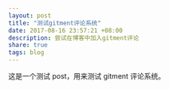 ```yaml
---
layout: post
title: "测试gitment评论系统"
date: 2017-08-16 23:57:21 +08:00
description: 尝试在博客中加入gitment评论
share: true
tags: blog
---
```


这是一个测试 post，用来测试 gitment 评论系统。
